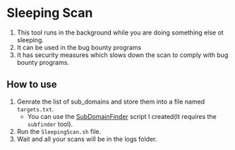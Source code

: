 # Sleeping Scan

1. This tool runs in the background while you are doing something else ot sleeping.
2. It can be used in the bug bounty programs
3. It has security measures which slows down the scan to comply with bug bounty programs.

## How to use

1. Genrate the list of sub_domains and store them into a file named `targets.txt`.
    - You can use the [SubDomainFinder](~\SubDomainFinder) script I created(It requires the `subfinder` tool).
2. Run the `SleepingScan.sh` file.
3. Wait and all your scans will be in the logs folder.